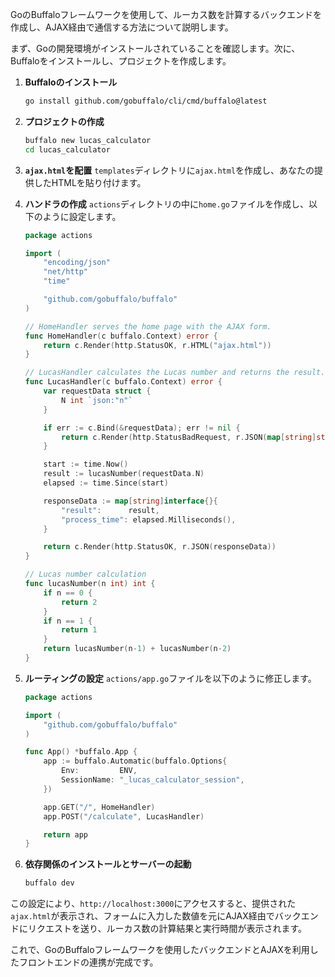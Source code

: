 GoのBuffaloフレームワークを使用して、ルーカス数を計算するバックエンドを作成し、AJAX経由で通信する方法について説明します。

まず、Goの開発環境がインストールされていることを確認します。次に、Buffaloをインストールし、プロジェクトを作成します。

1. **Buffaloのインストール**
    ```bash
    go install github.com/gobuffalo/cli/cmd/buffalo@latest
    ```

2. **プロジェクトの作成**
    ```bash
    buffalo new lucas_calculator
    cd lucas_calculator
    ```

3. **`ajax.html`を配置**
    `templates`ディレクトリに`ajax.html`を作成し、あなたの提供したHTMLを貼り付けます。

4. **ハンドラの作成**
    `actions`ディレクトリの中に`home.go`ファイルを作成し、以下のように設定します。

    ```go
    package actions

    import (
        "encoding/json"
        "net/http"
        "time"

        "github.com/gobuffalo/buffalo"
    )

    // HomeHandler serves the home page with the AJAX form.
    func HomeHandler(c buffalo.Context) error {
        return c.Render(http.StatusOK, r.HTML("ajax.html"))
    }

    // LucasHandler calculates the Lucas number and returns the result.
    func LucasHandler(c buffalo.Context) error {
        var requestData struct {
            N int `json:"n"`
        }

        if err := c.Bind(&requestData); err != nil {
            return c.Render(http.StatusBadRequest, r.JSON(map[string]string{"error": "invalid input"}))
        }

        start := time.Now()
        result := lucasNumber(requestData.N)
        elapsed := time.Since(start)

        responseData := map[string]interface{}{
            "result":      result,
            "process_time": elapsed.Milliseconds(),
        }

        return c.Render(http.StatusOK, r.JSON(responseData))
    }

    // Lucas number calculation
    func lucasNumber(n int) int {
        if n == 0 {
            return 2
        }
        if n == 1 {
            return 1
        }
        return lucasNumber(n-1) + lucasNumber(n-2)
    }
    ```

5. **ルーティングの設定**
    `actions/app.go`ファイルを以下のように修正します。

    ```go
    package actions

    import (
        "github.com/gobuffalo/buffalo"
    )

    func App() *buffalo.App {
        app := buffalo.Automatic(buffalo.Options{
            Env:         ENV,
            SessionName: "_lucas_calculator_session",
        })

        app.GET("/", HomeHandler)
        app.POST("/calculate", LucasHandler)

        return app
    }
    ```

6. **依存関係のインストールとサーバーの起動**
    ```bash
    buffalo dev
    ```

この設定により、`http://localhost:3000`にアクセスすると、提供された`ajax.html`が表示され、フォームに入力した数値を元にAJAX経由でバックエンドにリクエストを送り、ルーカス数の計算結果と実行時間が表示されます。

これで、GoのBuffaloフレームワークを使用したバックエンドとAJAXを利用したフロントエンドの連携が完成です。